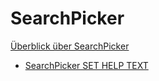 # SearchPicker

[Überblick über SearchPicker](SearchPicker%20Overview.de.md)

- [SearchPicker SET HELP TEXT](Methods/SearchPicker%20SET%20HELP%20TEXT.de.md)